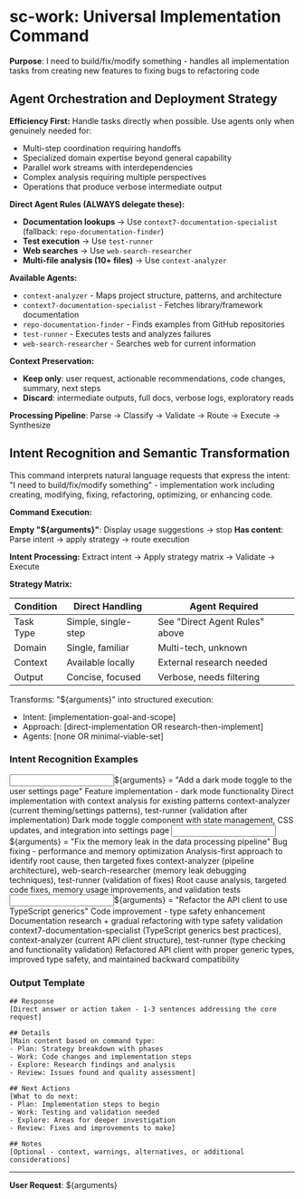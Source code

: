 # sc-work: Universal Implementation Command

**Purpose**: I need to build/fix/modify something - handles all implementation tasks from creating new features to fixing bugs to refactoring code

## Agent Orchestration and Deployment Strategy

**Efficiency First:** Handle tasks directly when possible. Use agents only when genuinely needed for:

- Multi-step coordination requiring handoffs
- Specialized domain expertise beyond general capability
- Parallel work streams with interdependencies
- Complex analysis requiring multiple perspectives
- Operations that produce verbose intermediate output

**Direct Agent Rules (ALWAYS delegate these):**

- **Documentation lookups** → Use `context7-documentation-specialist` (fallback: `repo-documentation-finder`)
- **Test execution** → Use `test-runner`
- **Web searches** → Use `web-search-researcher`
- **Multi-file analysis (10+ files)** → Use `context-analyzer`

**Available Agents:**

- `context-analyzer` - Maps project structure, patterns, and architecture
- `context7-documentation-specialist` - Fetches library/framework documentation
- `repo-documentation-finder` - Finds examples from GitHub repositories
- `test-runner` - Executes tests and analyzes failures
- `web-search-researcher` - Searches web for current information

**Context Preservation:**

- **Keep only**: user request, actionable recommendations, code changes, summary, next steps
- **Discard**: intermediate outputs, full docs, verbose logs, exploratory reads

**Processing Pipeline**: Parse → Classify → Validate → Route → Execute → Synthesize

## Intent Recognition and Semantic Transformation

This command interprets natural language requests that express the intent: "I need to build/fix/modify something" - implementation work including creating, modifying, fixing, refactoring, optimizing, or enhancing code.

**Command Execution:**

**Empty "${arguments}"**: Display usage suggestions → stop
**Has content**: Parse intent → apply strategy → route execution

**Intent Processing:** Extract intent → Apply strategy matrix → Validate → Execute

**Strategy Matrix:**

| Condition | Direct Handling     | Agent Required                 |
| --------- | ------------------- | ------------------------------ |
| Task Type | Simple, single-step | See "Direct Agent Rules" above |
| Domain    | Single, familiar    | Multi-tech, unknown            |
| Context   | Available locally   | External research needed       |
| Output    | Concise, focused    | Verbose, needs filtering       |

Transforms: "${arguments}" into structured execution:

- Intent: [implementation-goal-and-scope]
- Approach: [direct-implementation OR research-then-implement]
- Agents: [none OR minimal-viable-set]

### Intent Recognition Examples

<example>
<input>${arguments} = "Add a dark mode toggle to the user settings page"</input>
<intent>Feature implementation - dark mode functionality</intent>
<approach>Direct implementation with context analysis for existing patterns</approach>
<agents>context-analyzer (current theming/settings patterns), test-runner (validation after implementation)</agents>
<output>Dark mode toggle component with state management, CSS updates, and integration into settings page</output>
</example>

<example>
<input>${arguments} = "Fix the memory leak in the data processing pipeline"</input>
<intent>Bug fixing - performance and memory optimization</intent>
<approach>Analysis-first approach to identify root cause, then targeted fixes</approach>
<agents>context-analyzer (pipeline architecture), web-search-researcher (memory leak debugging techniques), test-runner (validation of fixes)</agents>
<output>Root cause analysis, targeted code fixes, memory usage improvements, and validation tests</output>
</example>

<example>
<input>${arguments} = "Refactor the API client to use TypeScript generics"</input>
<intent>Code improvement - type safety enhancement</intent>
<approach>Documentation research + gradual refactoring with type safety validation</approach>
<agents>context7-documentation-specialist (TypeScript generics best practices), context-analyzer (current API client structure), test-runner (type checking and functionality validation)</agents>
<output>Refactored API client with proper generic types, improved type safety, and maintained backward compatibility</output>
</example>

### Output Template

```
## Response
[Direct answer or action taken - 1-3 sentences addressing the core request]

## Details
[Main content based on command type:
- Plan: Strategy breakdown with phases
- Work: Code changes and implementation steps
- Explore: Research findings and analysis
- Review: Issues found and quality assessment]

## Next Actions
[What to do next:
- Plan: Implementation steps to begin
- Work: Testing and validation needed
- Explore: Areas for deeper investigation
- Review: Fixes and improvements to make]

## Notes
[Optional - context, warnings, alternatives, or additional considerations]
```

---

**User Request**: ${arguments}
